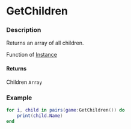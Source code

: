 # GetChildren
### Description
Returns an array of all children.

Function of [Instance](/classes/Instance/)

#### Returns
Children `Array`

### Example
```lua
for i, child in pairs(game:GetChildren()) do
    print(child.Name)
end
```